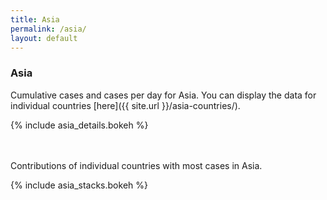```yaml
---
title: Asia
permalink: /asia/
layout: default
---
```

### Asia
Cumulative cases and cases per day for Asia. You can display the data for individual countries [here]({{ site.url }}/asia-countries/).

{% include asia_details.bokeh %}

<br><br>
Contributions of individual countries with most cases in Asia.

{% include asia_stacks.bokeh %}